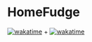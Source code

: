 # HomeFudge
 [![wakatime](https://wakatime.com/badge/github/ArthurErlich/PRIMA.svg)](https://wakatime.com/badge/github/ArthurErlich/PRIMA) + [![wakatime](https://wakatime.com/badge/github/ArthurErlich/HomeFudge.svg)](https://wakatime.com/badge/github/ArthurErlich/HomeFudge)
